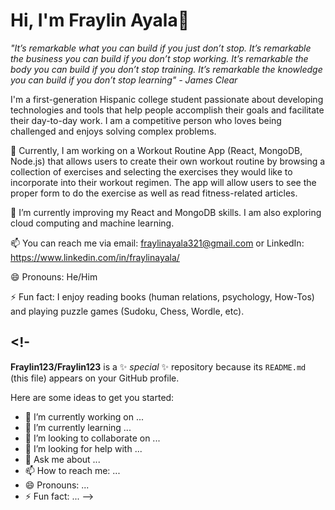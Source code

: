 # Hi, I'm Fraylin Ayala👋

*"It’s remarkable what you can build if you just don’t stop. It’s remarkable the business you can build if you don’t stop working. It’s remarkable the body you can build if you don’t stop training. It’s remarkable the knowledge you can build if you don’t stop learning" - James Clear*

I'm a first-generation Hispanic college student passionate about developing technologies and tools that help people accomplish their goals and facilitate their day-to-day work. I am a competitive person who loves being challenged and enjoys solving complex problems.

🔭 Currently, I am working on a Workout Routine App (React, MongoDB, Node.js) that allows users to create their own workout routine by browsing a collection of exercises and selecting the exercises they would like to incorporate into their workout regimen. The app will allow users to see the proper form to do the exercise as well as read fitness-related articles.

🌱 I’m currently improving my React and MongoDB skills. I am also exploring cloud computing and machine learning.
  
📫 You can reach me via email: fraylinayala321@gmail.com or LinkedIn: https://www.linkedin.com/in/fraylinayala/

😄 Pronouns: He/Him

⚡ Fun fact: I enjoy reading books (human relations, psychology, How-Tos) and playing puzzle games (Sudoku, Chess, Wordle, etc).

<!-
-
**Fraylin123/Fraylin123** is a ✨ _special_ ✨ repository because its `README.md` (this file) appears on your GitHub profile.

Here are some ideas to get you started:

- 🔭 I’m currently working on ...
- 🌱 I’m currently learning ...
- 👯 I’m looking to collaborate on ...
- 🤔 I’m looking for help with ...
- 💬 Ask me about ...
- 📫 How to reach me: ...
- 😄 Pronouns: ...
- ⚡ Fun fact: ...
-->
